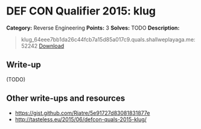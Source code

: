 # DEF CON Qualifier 2015: klug

**Category:** Reverse Engineering
**Points:** 3
**Solves:** TODO
**Description:**

> klug_64eee7bb1da26c44fcb7a15d85a017c9.quals.shallweplayaga.me:52242 [Download](http://downloads.notmalware.ru/klug_64eee7bb1da26c44fcb7a15d85a017c9)


## Write-up

(TODO)

## Other write-ups and resources

* <https://gist.github.com/Riatre/5e91727d83081831877e>
* <http://tasteless.eu/2015/06/defcon-quals-2015-klug/>
